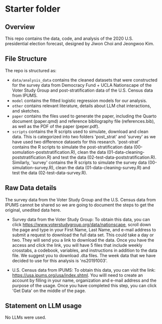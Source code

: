 # Starter folder

## Overview

This repo contains the data, code, and analysis of the 2020 U.S. presidential election forecast, designed by Jiwon Choi and Jeongwoo Kim.  

## File Structure

The repo is structured as:

-   `data/analysis_data` contains the cleaned datasets that were constructed for the survey data from Democracy Fund + UCLA Nationscape of the Voter Study Group and post-stratification data of the U.S. Census data from IPUMS. 
-   `model` contains the fitted logistic regression models for our analysis. 
-   `other` contains relevant literature, details about LLM chat interactions, and sketches.
-   `paper` contains the files used to generate the paper, including the Quarto document (paper.qmd) and reference bibliography file (references.bib), as well as the PDF of the paper (peper.pdf). 
-   `scripts` contains the R scripts used to simulate, download and clean data. This is categorized into two folders 'post_strat' and 'survey' as we have used two difference datasets for this research. 'post-strat' contains the R scripts to simulate the post-stratification data (00-somulation-poststratification.R), clean the data (01-data-cleaning-poststratification.R) and test the data (02-test-data-poststratification.R). Similarly, 'survey' contains the R scripts to simulate the survey data (00-simulation-survey.R), clean the data (01-data-cleaning-survey.R) and test the data (02-test-data-survey.R). 

## Raw Data details

The survey data from the Voter Study Group and the U.S. Census data from IPUMS cannot be shared so we are going to document the steps to get the original, unedited data here. 

- Survey data from the Voter Study Group: To obtain this data, you can click https://www.voterstudygroup.org/data/nationscape, scroll down the page and type in your First Name, Last Name, and e-mail address to submit a request to download the full data set. This could take a day or two. They will send you a link to download the data. Once you have the access and click the link, you will have 5 files that include weekly crosstabs, a codebook, variables, and instructions in addition to the data file. We suggest you to download .dta files. The week data that we have decided to use for this analysis is 'ns20191003'. 

- U.S. Census data from IPUMS: To obtain this data, you can visit the link: https://usa.ipums.org/usa/index.shtml. You willl need to create an account by filling in your name, organization and e-mail address and the purpose of the usage. Once you have completed this step, you can click 'Get Data' on the middle of the page. 

## Statement on LLM usage

No LLMs were used. 
